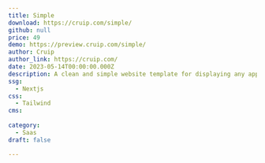 ```yaml
---
title: Simple
download: https://cruip.com/simple/
github: null
price: 49
demo: https://preview.cruip.com/simple/
author: Cruip
author_link: https://cruip.com/
date: 2023-05-14T00:00:00.000Z
description: A clean and simple website template for displaying any app or idea.
ssg:
  - Nextjs
css:
  - Tailwind
cms:
  
category:
  - Saas
draft: false

---
```

